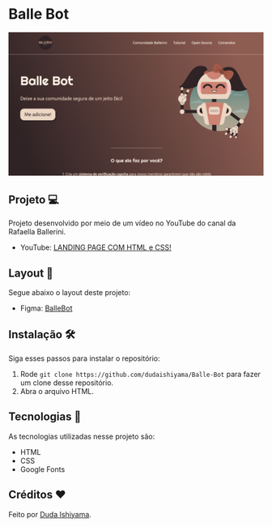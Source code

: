 # Balle Bot
![preview](./preview/Balle-Bot.png)

## Projeto 💻
Projeto desenvolvido por meio de um vídeo no YouTube do canal da Rafaella Ballerini.
- YouTube: [LANDING PAGE COM HTML e CSS!](https://youtu.be/llF6vD-RljE?si=aaPm5LkW2iU9uB7C)

## Layout 🔖
Segue abaixo o layout deste projeto:
- Figma: [BalleBot](https://www.figma.com/file/myqP66iQwzjwjrIAJyyrip/BalleBot)

## Instalação 🛠
Siga esses passos para instalar o repositório:
1. Rode `git clone https://github.com/dudaishiyama/Balle-Bot` para fazer um clone desse repositório.
2. Abra o arquivo HTML.

## Tecnologias 🚀
As tecnologias utilizadas nesse projeto são:
- HTML
- CSS
- Google Fonts

## Créditos ❤️
Feito por [Duda Ishiyama](https://github.com/dudaishiyama/).